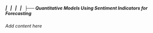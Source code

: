##### |   |   |   |   ├── Quantitative Models Using Sentiment Indicators for Forecasting

*Add content here*